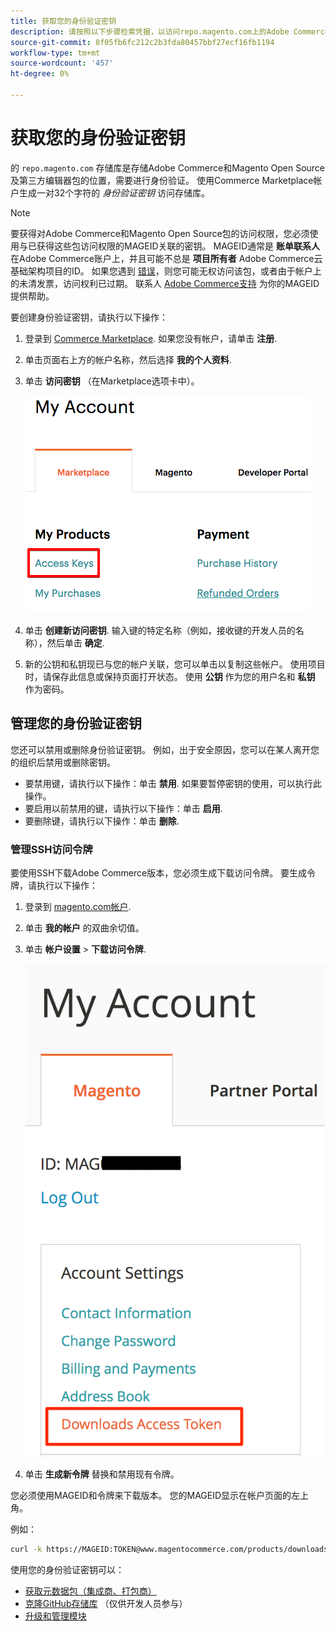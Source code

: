 ```yaml
---
title: 获取您的身份验证密钥
description: 请按照以下步骤检索凭据，以访问repo.magento.com上的Adobe Commerce和Magento Open Source编辑器包。
source-git-commit: 8f05fb6fc212c2b3fda80457bbf27ecf16fb1194
workflow-type: tm+mt
source-wordcount: '457'
ht-degree: 0%

---
```



# 获取您的身份验证密钥

的 `repo.magento.com` 存储库是存储Adobe Commerce和Magento Open Source及第三方编辑器包的位置，需要进行身份验证。 使用Commerce Marketplace帐户生成一对32个字符的 *身份验证密钥* 访问存储库。

>[!NOTE]
>
>要获得对Adobe Commerce和Magento Open Source包的访问权限，您必须使用与已获得这些包访问权限的MAGEID关联的密钥。 MAGEID通常是 **账单联系人** 在Adobe Commerce账户上，并且可能不总是 **项目所有者** Adobe Commerce云基础架构项目的ID。 如果您遇到 [错误](https://support.magento.com/hc/en-us/articles/360040296392)，则您可能无权访问该包，或者由于帐户上的未清发票，访问权利已过期。 联系人 [Adobe Commerce支持](https://support.magento.com/hc/en-us) 为你的MAGEID提供帮助。

要创建身份验证密钥，请执行以下操作：

1. 登录到 [Commerce Marketplace](https://marketplace.magento.com). 如果您没有帐户，请单击 **注册**.
1. 单击页面右上方的帐户名称，然后选择 **我的个人资料**.

1. 单击 **访问密钥** （在Marketplace选项卡中）。

   ![在Commerce Marketplace上获取安全访问密钥](../../assets/installation/cloud_access-key.png)

1. 单击 **创建新访问密钥**. 输入键的特定名称（例如，接收键的开发人员的名称），然后单击 **确定**.

1. 新的公钥和私钥现已与您的帐户关联，您可以单击以复制这些帐户。 使用项目时，请保存此信息或保持页面打开状态。 使用 **公钥** 作为您的用户名和 **私钥** 作为密码。

## 管理您的身份验证密钥

您还可以禁用或删除身份验证密钥。 例如，出于安全原因，您可以在某人离开您的组织后禁用或删除密钥。

* 要禁用键，请执行以下操作：单击 **禁用**. 如果要暂停密钥的使用，可以执行此操作。
* 要启用以前禁用的键，请执行以下操作：单击 **启用**.
* 要删除键，请执行以下操作：单击 **删除**.

### 管理SSH访问令牌

要使用SSH下载Adobe Commerce版本，您必须生成下载访问令牌。 要生成令牌，请执行以下操作：

1. 登录到 [magento.com帐户](https://account.magento.com/customer/account/login).
1. 单击 **我的帐户** 的双曲余切值。
1. 单击 **帐户设置** > **下载访问令牌**.

   ![访问您的密钥](../../assets/installation/connect_keys1.png)

1. 单击 **生成新令牌** 替换和禁用现有令牌。

您必须使用MAGEID和令牌来下载版本。 您的MAGEID显示在帐户页面的左上角。

例如：

```bash
curl -k https://MAGEID:TOKEN@www.magentocommerce.com/products/downloads/info/help
```

使用您的身份验证密钥可以：

* [获取元数据包（集成商、打包商）](../composer.md)
* [克隆GitHub存储库](https://developer.adobe.com/commerce/contributor/guides/install/clone-repository/) （仅供开发人员参与）
* [升级和管理模块](../../upgrade/modules/upgrade.md)
